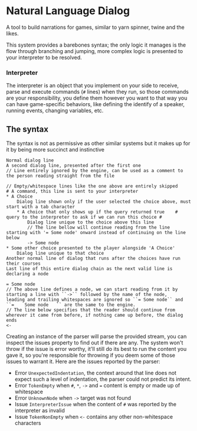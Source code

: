 ﻿# Natural Language Dialog

A tool to build narrations for games, similar to yarn spinner, twine and the likes.

This system provides a barebones syntax; the only logic it manages is the flow through branching and jumping, 
more complex logic is presented to your interpreter to be resolved.

### Interpreter

The interpreter is an object that you implement on your side to receive, parse and execute commands (``#`` lines) when they run, 
so those commands are your responsibility, you define them however you want to that way you can have game-specific behaviors, 
like defining the identify of a speaker, running events, changing variables, etc.

## The syntax
The syntax is not as permissive as other similar systems but it makes up for it by being more succinct and instinctive 
```
Normal dialog line
A second dialog line, presented after the first one
// Line entirely ignored by the engine, can be used as a comment to the person reading straight from the file

// Empty/whitespace lines like the one above are entirely skipped
# A command, this line is sent to your interpreter
* A Choice
	Dialog line shown only if the user selected the choice above, must start with a tab character
	* A choice that only shows up if the query returned true    # query to the interpreter to ask if we can run this choice #
		Dialog line unique to the choice above this line
		// The line bellow will continue reading from the line starting with '= Some node' onward instead of continuing on the line below
		-> Some node
* Some other choice presented to the player alongside 'A Choice'
	Dialog line unique to that choice
Another normal line of dialog that runs after the choices have run their courses
Last line of this entire dialog chain as the next valid line is declaring a node

= Some node
// The above line defines a node, we can start reading from it by starting a line with ``->`` followed by the name of the node, 
leading and trailing whitespaces are ignored so ``= Some node`` and ``=    Some node   `` are the same to the engine.
// The line below specifies that the reader should continue from wherever it came from before, if nothing came up before, the dialog ends
<- 
```

Creating an instance of the parser will parse the provided stream, you can inspect the issues property to find out if there are any. 
The system won't throw if the issue is error worthy, it'll still do its best to run the content you gave it, 
so you're responsible for throwing if you deem some of those issues to warrant it. 
Here are the issues reported by the parser:
- Error ``UnexpectedIndentation``, the context around that line does not expect such a level of indentation, the parser could not predict its intent.
- Error ``TokenEmpty`` when ``#``, ``*``, ``->`` and ``=`` content is empty or made up of whitespace
- Error ``UnknownNode`` when ``->`` target was not found
- Issue ``InterpreterIssue`` when the content of ``#`` was reported by the interpreter as invalid
- Issue ``TokenNonEmpty`` when ``<-`` contains any other non-whitespace characters